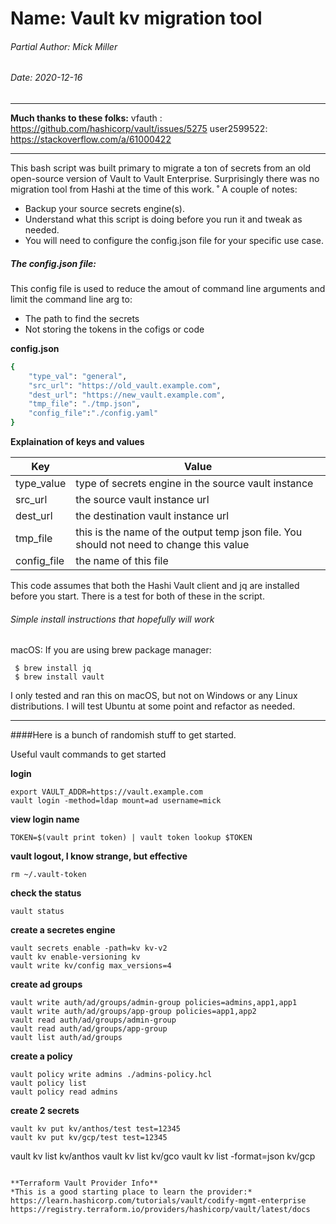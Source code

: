 # Name: Vault kv migration tool
###### Partial Author: Mick Miller
###### Date: 2020-12-16

---
**Much thanks to these folks:**
vfauth     : https://github.com/hashicorp/vault/issues/5275
user2599522: https://stackoverflow.com/a/61000422

---

This bash script was built primary to migrate a ton of secrets from an old open-source version of Vault to Vault Enterprise.  Surprisingly there was no migration tool from Hashi at the time of this work.
˚
A couple of notes: 
- Backup your source secrets engine(s). 
- Understand what this script is doing before you run it and tweak as needed.
- You will need to configure the config.json file for your specific use case.

##### The config.json file:
This config file is used to reduce the amout of command line arguments and limit the command line arg to:
- The path to find the secrets
- Not storing the tokens in the cofigs or code

**config.json**
```sh
{ 
    "type_val": "general",
    "src_url": "https://old_vault.example.com",
    "dest_url": "https://new_vault.example.com",
    "tmp_file": "./tmp.json",
    "config_file":"./config.yaml"
}
```
**Explaination of keys and values**

| Key | Value |
| --- | ----- |
| type_value | type of secrets engine in the source vault instance |
| src_url | the source vault instance url |
| dest_url | the destination vault instance url |
| tmp_file | this is the name of the output temp json file. You should not need to change this value|
| config_file | the name of this file |


This code assumes that both the Hashi Vault client and jq are installed before you start.  There is a test for both of these in the script.

###### Simple install instructions that hopefully will work
macOS: If you are using brew package manager:
```
 $ brew install jq
 $ brew install vault
```
I only tested and ran this on macOS, but not on Windows or any Linux distributions. I will test Ubuntu at some point and refactor as needed.

---

####Here is a bunch of randomish stuff to get started.

Useful vault commands to get started

**login**
```
export VAULT_ADDR=https://vault.example.com
vault login -method=ldap mount=ad username=mick
```

**view login name**
```
TOKEN=$(vault print token) | vault token lookup $TOKEN
```

**vault logout, I know strange, but effective**
```
rm ~/.vault-token
```

**check the status**
```
vault status
```

**create a secretes engine**
```
vault secrets enable -path=kv kv-v2
vault kv enable-versioning kv
vault write kv/config max_versions=4
```

**create ad groups**
```
vault write auth/ad/groups/admin-group policies=admins,app1,app1
vault write auth/ad/groups/app-group policies=app1,app2
vault read auth/ad/groups/admin-group
vault read auth/ad/groups/app-group
vault list auth/ad/groups
```

**create a policy**
```
vault policy write admins ./admins-policy.hcl
vault policy list
vault policy read admins
```

**create 2 secrets**
```
vault kv put kv/anthos/test test=12345
vault kv put kv/gcp/test test=12345
```

vault kv list kv/anthos
vault kv list kv/gco
vault kv list -format=json kv/gcp
```

**Terraform Vault Provider Info**
*This is a good starting place to learn the provider:*
https://learn.hashicorp.com/tutorials/vault/codify-mgmt-enterprise
https://registry.terraform.io/providers/hashicorp/vault/latest/docs